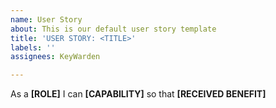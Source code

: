 ```yaml
---
name: User Story
about: This is our default user story template
title: 'USER STORY: <TITLE>'
labels: ''
assignees: KeyWarden

---
```


As a **[ROLE]** I can **[CAPABILITY]** so that **[RECEIVED BENEFIT]**
